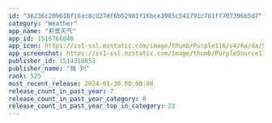 ```yaml
---
id: "36236c209618f16ac8cd27df6b52981f16bce3985c541791c761ff707396b5d7"
category: "Weather"
app_name: "莉景天气"
app_id: 1516766040
app_icon: https://is1-ssl.mzstatic.com/image/thumb/Purple116/v4/6a/da/5a/6ada5af1-d22c-3bae-7e30-7746160564b9/AppIcon-1x_U007emarketing-0-7-0-0-85-220.png/1024x1024bb.png
app_screenshot: https://is1-ssl.mzstatic.com/image/thumb/PurpleSource115/v4/85/ec/20/85ec2093-08d3-c2e3-8392-16769aac60ed/30c066f5-74eb-46e7-b049-2d464b651fa8_1.png/1242x2688bb.png
publisher_id: 1514318853
publisher_name: "强 刘"
rank: 525
most_recent_release: 2024-01-30 00:00:00
release_count_in_past_year: 7
release_count_in_past_year_category: 8
release_count_in_past_year_top_in_category: 23
---
```

